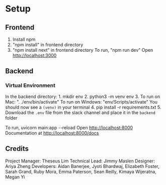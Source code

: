 # Setup

## Frontend

1. Install npm
2. "npm install" in frontend directory
3. "npm install next" in frontend directory
To run, "npm run dev"
Open <http://localhost:3000>

## Backend

### Virtual Environment

In the backend directory:
    1. mkdir env
    2. python3 -m venv env
    3. To run on Mac: ". ./env/bin/activate"
       To run on Windows: "env/Scripts/activate"
       You should now see a `(venv)` in your terminal
    4. pip install -r requirements.txt
    5. Download the `.env` file from the slack channel and place it in the `backend` folder

To run, uvicorn main:app --reload
Open <http://localhost:8000>
Documentation at <http://localhost:8000/docs>

## Credits

Project Manager: Theseus Lim
Technical Lead: Jimmy Maslen
Designer: Ariya Zheng
Developers: Aidan Banerjee, Jyoti Bhardwaj, Elizabeth Foster, Sarah Grand, Ruby Mora, Emma Paterson, Sean Reilly, Kimaya Wijeratna, Megan Yi
